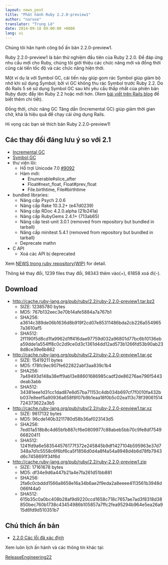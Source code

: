 ```yaml
---
layout: news_post
title: "Phát hành Ruby 2.2.0-preview1"
author: "naruse"
translator: "Trung Lê"
date: 2014-09-18 09:00:00 +0000
lang: vi
---
```


Chúng tôi hân hạnh công bố ấn bản 2.2.0-preview1.

Ruby 2.2.0-preview1 là bản thử nghiệm đầu tiên của Ruby 2.2.0.
Để đáp ứng nhu cầu mới cho Ruby, chúng tôi giới thiệu các chức năng mới và đồng thời
cũng cải tiến tốc độ và các chức năng hiện thời.

Một ví dụ là với Symbol GC, cải tiến này giúp gom rác Symbol giúp giảm
bộ nhớ khi sử dụng Symbol; bởi vì GC không thu rác Symbol trước Ruby 2.2.
Do đó Rails 5 sẽ sử dụng Symbol GC sau khi yêu cầu thấp nhất của phiên
bản Ruby được đẩy lên Ruby 2.2 hoặc mới hơn. (Xem [bài viết trên Rails blog](http://weblog.rubyonrails.org/2014/8/20/Rails-4-2-beta1/) để biết thêm chi tiết).

Đồng thời, chức năng GC Tăng dần (Incremental GC) giúp giảm thời gian
chờ, khá là hiệu quả để chạy cái ứng dụng Rails.

Hi vọng các bạn sẽ thích bản Ruby 2.2.0-preview1!

## Các thay đổi đáng lưu ý so với 2.1

* [Incremental GC](https://bugs.ruby-lang.org/issues/10137)
* [Symbol GC](https://bugs.ruby-lang.org/issues/9634)
* thư viện lõi:
  * Hỗ trợi Unicode 7.0 [#9092](https://bugs.ruby-lang.org/issues/9092)
  * Hàm mới:
    * Enumerable#slice_after
    * Float#next_float, Float#prev_float
    * File.birthtime, File#birthtime
* bundled libraries:
  * Nâng cấp Psych 2.0.6
  * Nâng cấp Rake 10.3.2+ (e47d0239)
  * Nâng cấp RDoc 4.2.0.alpha (21b241a)
  * Nâng cấp RubyGems 2.4.1+ (713ab65)
  * Nâng cấp test-unit 3.0.1 (removed from repository but bundled
in tarball)
  * Nâng cấp minitest 5.4.1 (removed from repository but bundled in tarball)
  * Deprecate mathn
* C API
  * Xoá các API bị deprecated

Xem [NEWS trong ruby repository(WIP)](https://github.com/ruby/ruby/blob/v2_2_0_preview1/NEWS) for detail.

Thông kê thay đổi, 1239 files thay đổi, 98343 thêm vào(+), 61858 xoá đi(-).

## Download

* <http://cache.ruby-lang.org/pub/ruby/2.2/ruby-2.2.0-preview1.tar.bz2>
  * SIZE:   12385780 bytes
  * MD5:    767b132eec3e70b14afe5884a7a767b1
  * SHA256: a3614c389de06b1636d8b919f2cd07e85311486bda2cb226a5549657a3610af5
  * SHA512: 2f1190f5d8cd1fa9962d1ff416dae97759d032a96801d77bc6b10136eba59dde1a554ff8c0c2d9ce0d3c1361d4dd12ad573b1266fd53b90ab238d8ce39e6b862
* <http://cache.ruby-lang.org/pub/ruby/2.2/ruby-2.2.0-preview1.tar.gz>
  * SIZE:   15419211 bytes
  * MD5:    f78fc9ec907fe622822abf3aa839c1b4
  * SHA256: 7a49493d148a38eff9ab13e88601686985cadf2de86276ae796f5443deab3abb
  * SHA512: 34381eee1d31cc1dad87e6d57ba71153c4db034b697cf7f0010fa432bb037e8eef5a90936a658f8f07b9b1eaa18f0b5c02ea113c78f39061514724373622a3b5
* <http://cache.ruby-lang.org/pub/ruby/2.2/ruby-2.2.0-preview1.tar.xz>
  * SIZE:   9617132 bytes
  * MD5:    96cde140b3211780d58b36af023143d5
  * SHA256: 7ed01a518b8c4d65bfb887cf6e0809977c88abeb5bb70c9fe8df754966820411
  * SHA512: 1241fd9a6e583544576177f372e245845b9df1427104b595963e37d7348a7d1c5558c6f6bf6ca5f1856d0d4a8f4a54a8948d4b6d78fb7943d6c7458691f34f6d
* <http://cache.ruby-lang.org/pub/ruby/2.2/ruby-2.2.0-preview1.zip>
  * SIZE:   17161678 bytes
  * MD5:    df34e9d6a447b21a4e7fa261d51bb881
  * SHA256: 2fa6c0cbddd1566a8658e16a34b6ae2f9eda2a8eeee4113561b3948d066f44a0
  * SHA512: 615b35c0a0bc408b28af9d9220ccd1658c718c7657ae7ad3f8318d38850bec760b1738c43454986b105857a7ffc2fea95294b964e5ea26a915d6fd9d510351b7

## Chú thích ấn bản

* [2.2.0 Các lỗi đã xác định](http://bugs.ruby-lang.org/projects/ruby-trunk/issues?query_id=115)

Xem luôn lịch ấn hành và các thông tin khác tại:

[ReleaseEngineering22](http://bugs.ruby-lang.org/projects/ruby-trunk/wiki/ReleaseEngineering22)
